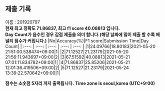 


  
## 제출 기록  
이름 : 201920797  
**현재 최고 정확도 71.86837, 최고 f1 score 40.08813 입니다.**  
**Day Count가 음수인 경우 감점 제출을 의미 합니다.(해당 날짜에 많이 제출 할 수록 페널티 점수가 커집니다.)**
|No|Accuracy(%)|F1 score|Submission Time|Day Count|
| :---: | :---: | :---: | :---: | :---: |
|1|24.09766|18.80183|2021-05-20 21:51:00.538474+09:00|1|
|2|71.12527|21.23179|2021-05-20 21:56:11.943697+09:00|2|
|3|67.51592|40.08813|2021-05-21 07:01:11.834782+09:00|1|
|4|71.86837|25.85206|2021-05-21 12:01:36.419506+09:00|2|
|5|71.12527|21.23179|2021-05-24 13:39:22.570642+09:00|1|


**점수는 소숫점 5자리 까지 출력됩니다.**
**Time zone is seoul,korea (UTC+9:00)**
